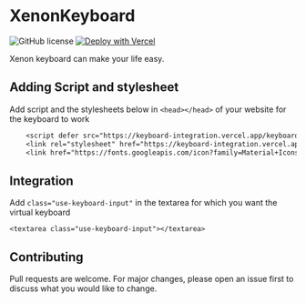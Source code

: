# XenonKeyboard
![GitHub license](https://img.shields.io/badge/license-MIT-brightgreen?style=for-the-badge&logo=xing&logoColor=lime&labelColor=black) [![Deploy with Vercel](https://vercel.com/button)](https://vercel.com/new/clone?repository-url=https%3A%2F%2Fgithub.com%2FLord-Xenon%2FKeyboardIntegration)

Xenon keyboard can make your life easy.

## Adding Script and stylesheet
Add script and the stylesheets below in ```<head></head>``` of your website for the keyboard to work

```diff
    <script defer src="https://keyboard-integration.vercel.app/keyboard/Keyboard.js"></script>
    <link rel="stylesheet" href="https://keyboard-integration.vercel.app/keyboard/Keyboard.css">
    <link href="https://fonts.googleapis.com/icon?family=Material+Icons" rel="stylesheet">
```

## Integration
Add ```class="use-keyboard-input"``` in the textarea for which you want the virtual keyboard

```
<textarea class="use-keyboard-input"></textarea>
```

## Contributing
Pull requests are welcome. For major changes, please open an issue first to discuss what you would like to change.
